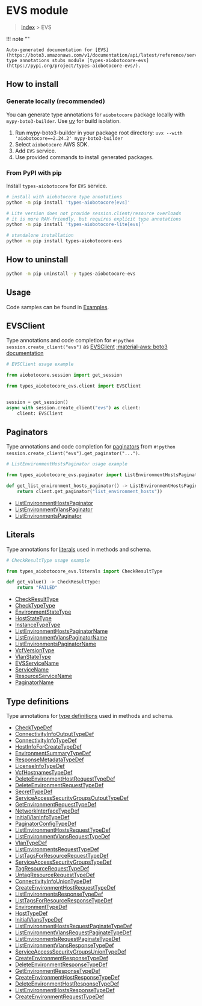 # EVS module

> [Index](../README.md) > EVS


!!! note ""

    Auto-generated documentation for [EVS](https://boto3.amazonaws.com/v1/documentation/api/latest/reference/services/evs.html#evs)
    type annotations stubs module [types-aiobotocore-evs](https://pypi.org/project/types-aiobotocore-evs/).

## How to install

### Generate locally (recommended)

You can generate type annotations for `aiobotocore` package locally with `mypy-boto3-builder`.
Use [uv](https://docs.astral.sh/uv/getting-started/installation/) for build isolation.

1. Run mypy-boto3-builder in your package root directory: `uvx --with 'aiobotocore==2.24.2' mypy-boto3-builder`
1. Select `aiobotocore` AWS SDK.
1. Add `EVS` service.
1. Use provided commands to install generated packages.



### From PyPI with pip

Install `types-aiobotocore` for `EVS` service.

```bash
# install with aiobotocore type annotations
python -m pip install 'types-aiobotocore[evs]'

# Lite version does not provide session.client/resource overloads
# it is more RAM-friendly, but requires explicit type annotations
python -m pip install 'types-aiobotocore-lite[evs]'

# standalone installation
python -m pip install types-aiobotocore-evs
```



## How to uninstall

```bash
python -m pip uninstall -y types-aiobotocore-evs
```

## Usage

Code samples can be found in [Examples](./usage.md).

## EVSClient

Type annotations and code completion for  `#!python session.create_client("evs")` as [EVSClient](./client.md)
[:material-aws: boto3 documentation](https://boto3.amazonaws.com/v1/documentation/api/latest/reference/services/evs.html#EVS.Client)

```python
# EVSClient usage example

from aiobotocore.session import get_session

from types_aiobotocore_evs.client import EVSClient


session = get_session()
async with session.create_client("evs") as client:
    client: EVSClient
```


## Paginators

Type annotations and code completion for
[paginators](./paginators.md)
from `#!python session.create_client("evs").get_paginator("...")`.

```python
# ListEnvironmentHostsPaginator usage example

from types_aiobotocore_evs.paginator import ListEnvironmentHostsPaginator

def get_list_environment_hosts_paginator() -> ListEnvironmentHostsPaginator:
    return client.get_paginator("list_environment_hosts"))
```

- [ListEnvironmentHostsPaginator](./paginators.md#listenvironmenthostspaginator)
- [ListEnvironmentVlansPaginator](./paginators.md#listenvironmentvlanspaginator)
- [ListEnvironmentsPaginator](./paginators.md#listenvironmentspaginator)








## Literals

Type annotations for [literals](./literals.md) used in methods and schema.

```python
# CheckResultType usage example

from types_aiobotocore_evs.literals import CheckResultType

def get_value() -> CheckResultType:
    return "FAILED"
```

- [CheckResultType](./literals.md#checkresulttype)
- [CheckTypeType](./literals.md#checktypetype)
- [EnvironmentStateType](./literals.md#environmentstatetype)
- [HostStateType](./literals.md#hoststatetype)
- [InstanceTypeType](./literals.md#instancetypetype)
- [ListEnvironmentHostsPaginatorName](./literals.md#listenvironmenthostspaginatorname)
- [ListEnvironmentVlansPaginatorName](./literals.md#listenvironmentvlanspaginatorname)
- [ListEnvironmentsPaginatorName](./literals.md#listenvironmentspaginatorname)
- [VcfVersionType](./literals.md#vcfversiontype)
- [VlanStateType](./literals.md#vlanstatetype)
- [EVSServiceName](./literals.md#evsservicename)
- [ServiceName](./literals.md#servicename)
- [ResourceServiceName](./literals.md#resourceservicename)
- [PaginatorName](./literals.md#paginatorname)




## Type definitions

Type annotations for [type definitions](./type_defs.md) used in methods and schema.

- [CheckTypeDef](./type_defs.md#checktypedef)
- [ConnectivityInfoOutputTypeDef](./type_defs.md#connectivityinfooutputtypedef)
- [ConnectivityInfoTypeDef](./type_defs.md#connectivityinfotypedef)
- [HostInfoForCreateTypeDef](./type_defs.md#hostinfoforcreatetypedef)
- [EnvironmentSummaryTypeDef](./type_defs.md#environmentsummarytypedef)
- [ResponseMetadataTypeDef](./type_defs.md#responsemetadatatypedef)
- [LicenseInfoTypeDef](./type_defs.md#licenseinfotypedef)
- [VcfHostnamesTypeDef](./type_defs.md#vcfhostnamestypedef)
- [DeleteEnvironmentHostRequestTypeDef](./type_defs.md#deleteenvironmenthostrequesttypedef)
- [DeleteEnvironmentRequestTypeDef](./type_defs.md#deleteenvironmentrequesttypedef)
- [SecretTypeDef](./type_defs.md#secrettypedef)
- [ServiceAccessSecurityGroupsOutputTypeDef](./type_defs.md#serviceaccesssecuritygroupsoutputtypedef)
- [GetEnvironmentRequestTypeDef](./type_defs.md#getenvironmentrequesttypedef)
- [NetworkInterfaceTypeDef](./type_defs.md#networkinterfacetypedef)
- [InitialVlanInfoTypeDef](./type_defs.md#initialvlaninfotypedef)
- [PaginatorConfigTypeDef](./type_defs.md#paginatorconfigtypedef)
- [ListEnvironmentHostsRequestTypeDef](./type_defs.md#listenvironmenthostsrequesttypedef)
- [ListEnvironmentVlansRequestTypeDef](./type_defs.md#listenvironmentvlansrequesttypedef)
- [VlanTypeDef](./type_defs.md#vlantypedef)
- [ListEnvironmentsRequestTypeDef](./type_defs.md#listenvironmentsrequesttypedef)
- [ListTagsForResourceRequestTypeDef](./type_defs.md#listtagsforresourcerequesttypedef)
- [ServiceAccessSecurityGroupsTypeDef](./type_defs.md#serviceaccesssecuritygroupstypedef)
- [TagResourceRequestTypeDef](./type_defs.md#tagresourcerequesttypedef)
- [UntagResourceRequestTypeDef](./type_defs.md#untagresourcerequesttypedef)
- [ConnectivityInfoUnionTypeDef](./type_defs.md#connectivityinfouniontypedef)
- [CreateEnvironmentHostRequestTypeDef](./type_defs.md#createenvironmenthostrequesttypedef)
- [ListEnvironmentsResponseTypeDef](./type_defs.md#listenvironmentsresponsetypedef)
- [ListTagsForResourceResponseTypeDef](./type_defs.md#listtagsforresourceresponsetypedef)
- [EnvironmentTypeDef](./type_defs.md#environmenttypedef)
- [HostTypeDef](./type_defs.md#hosttypedef)
- [InitialVlansTypeDef](./type_defs.md#initialvlanstypedef)
- [ListEnvironmentHostsRequestPaginateTypeDef](./type_defs.md#listenvironmenthostsrequestpaginatetypedef)
- [ListEnvironmentVlansRequestPaginateTypeDef](./type_defs.md#listenvironmentvlansrequestpaginatetypedef)
- [ListEnvironmentsRequestPaginateTypeDef](./type_defs.md#listenvironmentsrequestpaginatetypedef)
- [ListEnvironmentVlansResponseTypeDef](./type_defs.md#listenvironmentvlansresponsetypedef)
- [ServiceAccessSecurityGroupsUnionTypeDef](./type_defs.md#serviceaccesssecuritygroupsuniontypedef)
- [CreateEnvironmentResponseTypeDef](./type_defs.md#createenvironmentresponsetypedef)
- [DeleteEnvironmentResponseTypeDef](./type_defs.md#deleteenvironmentresponsetypedef)
- [GetEnvironmentResponseTypeDef](./type_defs.md#getenvironmentresponsetypedef)
- [CreateEnvironmentHostResponseTypeDef](./type_defs.md#createenvironmenthostresponsetypedef)
- [DeleteEnvironmentHostResponseTypeDef](./type_defs.md#deleteenvironmenthostresponsetypedef)
- [ListEnvironmentHostsResponseTypeDef](./type_defs.md#listenvironmenthostsresponsetypedef)
- [CreateEnvironmentRequestTypeDef](./type_defs.md#createenvironmentrequesttypedef)

